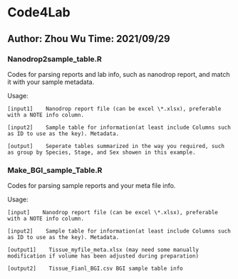 # Code4Lab
## Author: Zhou Wu Time: 2021/09/29

### Nanodrop2sample_table.R

Codes for parsing reports and lab info, such as nanodrop report, and match it with your sample metadata.

Usage: 
```
[input1]    Nanodrop report file (can be excel \*.xlsx), preferable with a NOTE info column.
       
[input2]    Sample table for information(at least include Columns such as ID to use as the key). Metadata.
       
[output]    Seperate tables summarized in the way you required, such as group by Species, Stage, and Sex showen in this example.
```



### Make_BGI_sample_Table.R

Codes for parsing sample reports and your meta file info.

Usage: 
```
[input]    Nanodrop report file (can be excel \*.xlsx), preferable with a NOTE info column.
       
[input2]    Sample table for information(at least include Columns such as ID to use as the key). Metadata.
       
[output1]    Tissue_myfile_meta.xlsx (may need some manually modification if volume has been adjusted during preparation)

[output2]    Tissue_Fianl_BGI.csv BGI sample table info
```

